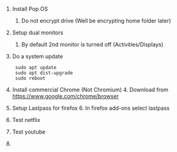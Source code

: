 1. Install Pop OS
    1. Do not encrypt drive (Well be encrypting home folder later)
2. Setup dual monitors
    1. By default 2nd monitor is turned off (Activities/Displays)
3. Do a system update

        sudo apt update
        sudo apt dist-upgrade
        sudo reboot
        
4. Install commercial Chrome (Not Chromium)
    4.  Download from https://www.google.com/chrome/browser
5. Setup Lastpass for firefox
    6.  In firefox add-ons select lastpass
6. Test netflix
7. Test youtube
8. 
  
<!--stackedit_data:
eyJoaXN0b3J5IjpbMjAyMjA1ODY5Nyw0MTc1Nzg4NjMsLTE0ND
AzMTA4MzUsLTE2MDIzNzc5MjcsMzA1NzM4MDE2XX0=
-->